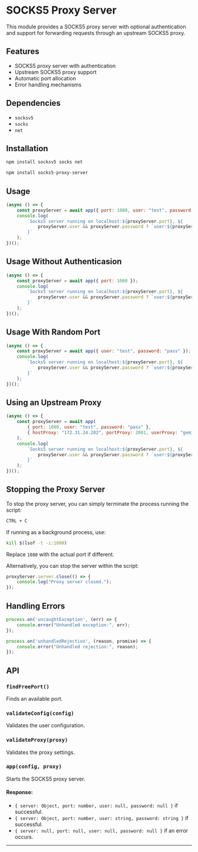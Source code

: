 # SOCKS5 Proxy Server

This module provides a SOCKS5 proxy server with optional authentication and support for forwarding requests through an upstream SOCKS5 proxy.

## Features
- SOCKS5 proxy server with authentication
- Upstream SOCKS5 proxy support
- Automatic port allocation
- Error handling mechanisms

## Dependencies
- `socksv5`
- `socks`
- `net`

## Installation
```sh
npm install socksv5 socks net
```
```sh
npm install socks5-proxy-server
```

## Usage

```javascript
(async () => {
    const proxyServer = await app({ port: 1080, user: "test", password: "pass" });
    console.log(
        `Socks5 server running on localhost:${proxyServer.port}, ${
            proxyServer.user && proxyServer.password ? `user:${proxyServer.user}, password:${proxyServer.password}` : "no authentication"
        }`
    );
})();
```

## Usage Without Authenticasion
```javascript
(async () => {
    const proxyServer = await app({ port: 1080 });
    console.log(
        `Socks5 server running on localhost:${proxyServer.port}, ${
            proxyServer.user && proxyServer.password ? `user:${proxyServer.user}, password:${proxyServer.password}` : "no authentication"
        }`
    );
})();
```

## Usage With Random Port
```javascript
(async () => {
    const proxyServer = await app({ user: "test", password: "pass" });
    console.log(
        `Socks5 server running on localhost:${proxyServer.port}, ${
            proxyServer.user && proxyServer.password ? `user:${proxyServer.user}, password:${proxyServer.password}` : "no authentication"
        }`
    );
})();
```

## Using an Upstream Proxy
```javascript
(async () => {
    const proxyServer = await app(
        { port: 1080, user: "test", password: "pass" },
        { hostProxy: "172.31.24.202", portProxy: 2001, userProxy: "gemink", passwordProxy: "proxys" }
    );
    console.log(
        `Socks5 server running on localhost:${proxyServer.port}, ${
            proxyServer.user && proxyServer.password ? `user:${proxyServer.user}, password:${proxyServer.password}` : "no authentication"
        }`
    );
})();

```

## Stopping the Proxy Server
To stop the proxy server, you can simply terminate the process running the script:
```sh
CTRL + C
```
If running as a background process, use:
```sh
kill $(lsof -t -i:1080)
```
Replace `1080` with the actual port if different.

Alternatively, you can stop the server within the script:
```javascript
proxyServer.server.close(() => {
    console.log("Proxy server closed.");
});
```

## Handling Errors
```javascript
process.on('uncaughtException', (err) => {
    console.error("Unhandled exception:", err);
});

process.on('unhandledRejection', (reason, promise) => {
    console.error("Unhandled rejection:", reason);
});
```

## API

### `findFreePort()`
Finds an available port.

### `validateConfig(config)`
Validates the user configuration.

### `validateProxy(proxy)`
Validates the proxy settings.

### `app(config, proxy)`
Starts the SOCKS5 proxy server.

#### Response:
- `{ server: Object, port: number, user: null, password: null }` if successful.
- `{ server: Object, port: number, user: string, password: string }` if successful.
- `{ server: null, port: null, user: null, password: null }` if an error occurs.

---
